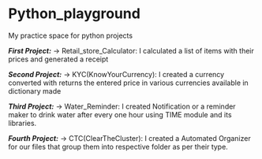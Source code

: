# Python_playground
My practice space for python projects

***First Project:***
-> Retail_store_Calculator: I calculated a list of items with their prices and generated a receipt


***Second Project:***
-> KYC(KnowYourCurrency): I created a currency converted with returns the entered price in various currencies available in dictionary made


***Third Project:***
-> Water_Reminder: I created Notification or a reminder maker to drink water after every one hour using TIME module and its libraries.

***Fourth Project:***
-> CTC(ClearTheCluster): I created a Automated Organizer for our files that group them into respective folder as per their type.